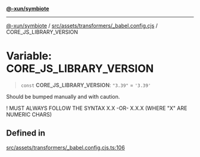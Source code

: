 [**@-xun/symbiote**](../../../../../README.md)

***

[@-xun/symbiote](../../../../../README.md) / [src/assets/transformers/\_babel.config.cjs](../README.md) / CORE\_JS\_LIBRARY\_VERSION

# Variable: CORE\_JS\_LIBRARY\_VERSION

> `const` **CORE\_JS\_LIBRARY\_VERSION**: `"3.39"` = `'3.39'`

Should be bumped manually and with caution.

! MUST ALWAYS FOLLOW THE SYNTAX X.X -OR- X.X.X (WHERE "X" ARE NUMERIC CHARS)

## Defined in

[src/assets/transformers/\_babel.config.cjs.ts:106](https://github.com/Xunnamius/symbiote/blob/c062d7c5dc980668c9246eeeaf1aa96da42e4471/src/assets/transformers/_babel.config.cjs.ts#L106)
